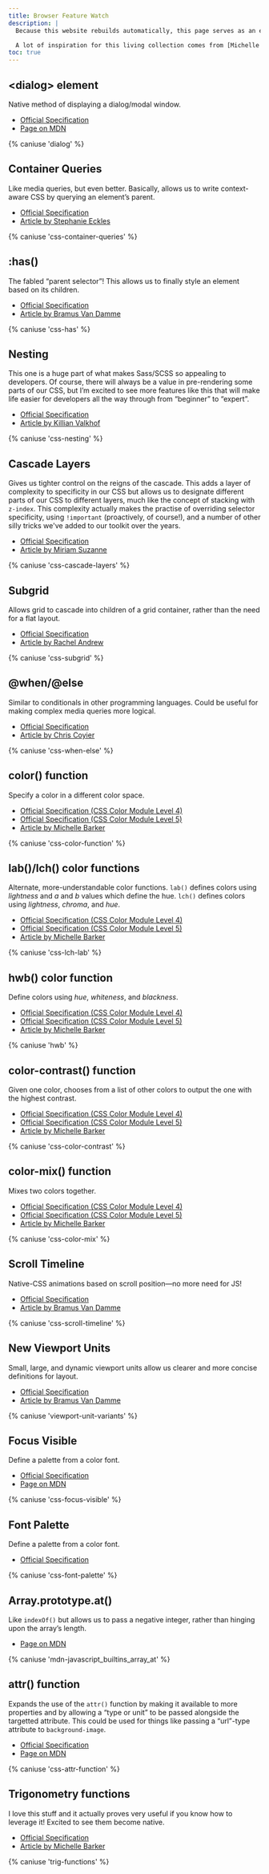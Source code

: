 ```yaml
---
title: Browser Feature Watch
description: |
  Because this website rebuilds automatically, this page serves as an easy way for me to keep track of feature compatability in browsers.

  A lot of inspiration for this living collection comes from [Michelle Barker](https://css-irl.info), who wrote about upcoming browser features [on Smashing Magazine](https://www.smashingmagazine.com/2022/03/new-css-features-2022/) and [on CSS { In Real Life }](https://css-irl.info/exciting-times-for-browsers-and-css/).
toc: true
---
```


## &lt;dialog&gt; element

Native method of displaying a dialog/modal window.

- [Official Specification](https://html.spec.whatwg.org/multipage/forms.html#the-dialog-element)
- [Page on MDN](https://developer.mozilla.org/en-US/docs/Web/HTML/Element/dialog)

{% caniuse 'dialog' %}

## Container Queries

Like media queries, but even better. Basically, allows us to write context-aware CSS by querying an element’s parent.

- [Official Specification](https://www.w3.org/TR/css-contain-3)
- [Article by Stephanie Eckles](https://www.smashingmagazine.com/2021/05/complete-guide-css-container-queries/)

{% caniuse 'css-container-queries' %}

## :has()

The fabled “parent selector”! This allows us to finally style an element based on its children.

- [Official Specification](https://www.w3.org/TR/selectors-4/)
- [Article by Bramus Van Damme](https://www.bram.us/2021/12/21/the-css-has-selector-is-way-more-than-a-parent-selector/)

{% caniuse 'css-has' %}

## Nesting

This one is a huge part of what makes Sass/SCSS so appealing to developers. Of course, there will always be a value in pre-rendering some parts of our CSS, but I’m excited to see more features like this that will make life easier for developers all the way through from “beginner” to “expert”.

- [Official Specification](https://www.w3.org/TR/css-nesting-1/)
- [Article by Killian Valkhof](https://kilianvalkhof.com/2021/css-html/css-nesting-specificity-and-you/)

{% caniuse 'css-nesting' %}

## Cascade Layers

Gives us tighter control on the reigns of the cascade. This adds a layer of complexity to specificity in our CSS but allows us to designate different parts of our CSS to different layers, much like the concept of stacking with `z-index`. This complexity actually makes the practise of overriding selector specificity, using `!important` (proactively, of course!), and a number of other silly tricks we've added to our toolkit over the years.

- [Official Specification](https://www.w3.org/TR/css-cascade-5/)
- [Article by Miriam Suzanne](https://css-tricks.com/css-cascade-layers)

{% caniuse 'css-cascade-layers' %}

## Subgrid

Allows grid to cascade into children of a grid container, rather than the need for a flat layout.

- [Official Specification](https://www.w3.org/TR/css-grid-2/)
- [Article by Rachel Andrew](https://www.smashingmagazine.com/2018/07/css-grid-2/)

{% caniuse 'css-subgrid' %}

## @when/@else

Similar to conditionals in other programming languages. Could be useful for making complex media queries more logical.

- [Official Specification](https://www.w3.org/TR/css-conditional-5)
- [Article by Chris Coyier](https://css-tricks.com/proposal-for-css-when/)

{% caniuse 'css-when-else' %}

## color() function

Specify a color in a different color space.

- [Official Specification (CSS Color Module Level 4)](https://www.w3.org/TR/css-color-4/)
- [Official Specification (CSS Color Module Level 5)](https://www.w3.org/TR/css-color-5/)
- [Article by Michelle Barker](https://www.smashingmagazine.com/2021/11/guide-modern-css-colors/)

{% caniuse 'css-color-function' %}

## lab()/lch() color functions

Alternate, more-understandable color functions. `lab()` defines colors using *lightness* and *a* and *b* values which define the hue. `lch()` defines colors using *lightness*, *chroma*, and *hue*.

- [Official Specification (CSS Color Module Level 4)](https://www.w3.org/TR/css-color-4/)
- [Official Specification (CSS Color Module Level 5)](https://www.w3.org/TR/css-color-5/)
- [Article by Michelle Barker](https://www.smashingmagazine.com/2021/11/guide-modern-css-colors/)

{% caniuse 'css-lch-lab' %}

## hwb() color function

Define colors using *hue*, *whiteness*, and *blackness*.

- [Official Specification (CSS Color Module Level 4)](https://www.w3.org/TR/css-color-4/)
- [Official Specification (CSS Color Module Level 5)](https://www.w3.org/TR/css-color-5/)
- [Article by Michelle Barker](https://www.smashingmagazine.com/2021/11/guide-modern-css-colors/)

{% caniuse 'hwb' %}

## color-contrast() function

Given one color, chooses from a list of other colors to output the one with the highest contrast.

- [Official Specification (CSS Color Module Level 4)](https://www.w3.org/TR/css-color-4/)
- [Official Specification (CSS Color Module Level 5)](https://www.w3.org/TR/css-color-5/)
- [Article by Michelle Barker](https://www.smashingmagazine.com/2021/11/guide-modern-css-colors/)

{% caniuse 'css-color-contrast' %}

## color-mix() function

Mixes two colors together.

- [Official Specification (CSS Color Module Level 4)](https://www.w3.org/TR/css-color-4/)
- [Official Specification (CSS Color Module Level 5)](https://www.w3.org/TR/css-color-5/)
- [Article by Michelle Barker](https://www.smashingmagazine.com/2021/11/guide-modern-css-colors/)

{% caniuse 'css-color-mix' %}

## Scroll Timeline

Native-CSS animations based on scroll position—no more need for JS!

- [Official Specification](https://drafts.csswg.org/scroll-animations-1/)
- [Article by Bramus Van Damme](https://css-tricks.com/practical-use-cases-for-scroll-linked-animations-in-css-with-scroll-timelines/)

{% caniuse 'css-scroll-timeline' %}

## New Viewport Units

Small, large, and dynamic viewport units allow us clearer and more concise definitions for layout.

- [Official Specification](https://www.w3.org/TR/css-values-4/#viewport-relative-lengths)
- [Article by Bramus Van Damme](https://www.bram.us/2021/07/08/the-large-small-and-dynamic-viewports/)

{% caniuse 'viewport-unit-variants' %}

## Focus Visible

Define a palette from a color font.

- [Official Specification](https://drafts.csswg.org/selectors-4/#the-focus-visible-pseudo)
- [Page on MDN](https://developer.mozilla.org/en-US/docs/Web/CSS/:focus-visible)

{% caniuse 'css-focus-visible' %}

## Font Palette

Define a palette from a color font.

- [Official Specification](https://www.w3.org/TR/css-fonts-4/#propdef-font-palette)

{% caniuse 'css-font-palette' %}

## Array.prototype.at()

Like `indexOf()` but allows us to pass a negative integer, rather than hinging upon the array’s length.

- [Page on MDN](https://developer.mozilla.org/en-US/docs/Web/JavaScript/Reference/Global_Objects/Array/at)

{% caniuse 'mdn-javascript_builtins_array_at' %}

## attr() function

Expands the use of the `attr()` function by making it available to more properties and by allowing a <q>type or unit</q> to be passed alongside the targetted attribute. This could be used for things like passing a <q>url</q>-type attribute to `background-image`.

- [Official Specification](https://www.w3.org/TR/css-values/#attr-notation)
- [Page on MDN](https://developer.mozilla.org/en-US/docs/Web/CSS/attr)

{% caniuse 'css-attr-function' %}

## Trigonometry functions

I love this stuff and it actually proves very useful if you know how to leverage it! Excited to see them become native.

- [Official Specification](https://www.w3.org/TR/css-values-4/#trig-funcs)
- [Article by Michelle Barker](https://tympanus.net/codrops/2021/06/01/trigonometry-in-css-and-javascript-introduction-to-trigonometry/)

{% caniuse 'trig-functions' %}
